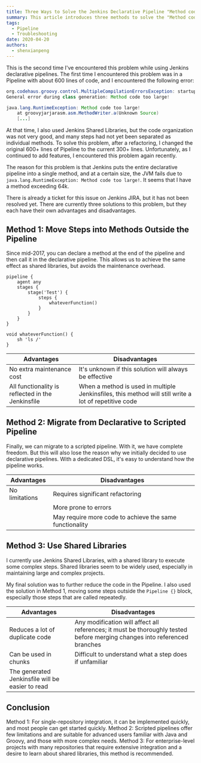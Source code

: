 ```yaml
---
title: Three Ways to Solve the Jenkins Declarative Pipeline "Method code too large" Exception
summary: This article introduces three methods to solve the "Method code too large" exception in Jenkins declarative pipelines, including moving steps outside the pipeline, migrating from declarative to scripted pipelines, and using Shared Libraries.
tags:
  - Pipeline
  - Troubleshooting
date: 2020-04-20
authors:
  - shenxianpeng
---
```


This is the second time I've encountered this problem while using Jenkins declarative pipelines. The first time I encountered this problem was in a Pipeline with about 600 lines of code, and I encountered the following error:

```java
org.codehaus.groovy.control.MultipleCompilationErrorsException: startup failed:
General error during class generation: Method code too large!

java.lang.RuntimeException: Method code too large!
	at groovyjarjarasm.asm.MethodWriter.a(Unknown Source)
	[...]
```

At that time, I also used Jenkins Shared Libraries, but the code organization was not very good, and many steps had not yet been separated as individual methods. To solve this problem, after a refactoring, I changed the original 600+ lines of Pipeline to the current 300+ lines. Unfortunately, as I continued to add features, I encountered this problem again recently.

The reason for this problem is that Jenkins puts the entire declarative pipeline into a single method, and at a certain size, the JVM fails due to `java.lang.RuntimeException: Method code too large!`. It seems that I have a method exceeding 64k.

There is already a ticket for this issue on Jenkins JIRA, but it has not been resolved yet. There are currently three solutions to this problem, but they each have their own advantages and disadvantages.

## Method 1: Move Steps into Methods Outside the Pipeline

Since mid-2017, you can declare a method at the end of the pipeline and then call it in the declarative pipeline.  This allows us to achieve the same effect as shared libraries, but avoids the maintenance overhead.

```pipeline
pipeline {
    agent any
    stages {
        stage('Test') {
            steps {
                whateverFunction()
            }
        }
    }
}

void whateverFunction() {
    sh 'ls /'
}
```

| Advantages | Disadvantages |
|---|---|
| No extra maintenance cost | It's unknown if this solution will always be effective |
| All functionality is reflected in the Jenkinsfile | When a method is used in multiple Jenkinsfiles, this method will still write a lot of repetitive code |


## Method 2: Migrate from Declarative to Scripted Pipeline

Finally, we can migrate to a scripted pipeline. With it, we have complete freedom. But this will also lose the reason why we initially decided to use declarative pipelines. With a dedicated DSL, it's easy to understand how the pipeline works.

| Advantages | Disadvantages |
|---|---|
| No limitations | Requires significant refactoring |
|  | More prone to errors |
|  | May require more code to achieve the same functionality |


## Method 3: Use Shared Libraries

I currently use Jenkins Shared Libraries, with a shared library to execute some complex steps. Shared libraries seem to be widely used, especially in maintaining large and complex projects.

My final solution was to further reduce the code in the Pipeline. I also used the solution in Method 1, moving some steps outside the `Pipeline {}` block, especially those steps that are called repeatedly.

| Advantages | Disadvantages |
|---|---|
| Reduces a lot of duplicate code | Any modification will affect all references; it must be thoroughly tested before merging changes into referenced branches |
| Can be used in chunks | Difficult to understand what a step does if unfamiliar |
| The generated Jenkinsfile will be easier to read |  |


## Conclusion

Method 1: For single-repository integration, it can be implemented quickly, and most people can get started quickly.
Method 2: Scripted pipelines offer few limitations and are suitable for advanced users familiar with Java and Groovy, and those with more complex needs.
Method 3: For enterprise-level projects with many repositories that require extensive integration and a desire to learn about shared libraries, this method is recommended.
